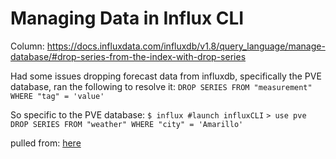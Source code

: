 # Managing Data in Influx CLI

Column: https://docs.influxdata.com/influxdb/v1.8/query_language/manage-database/#drop-series-from-the-index-with-drop-series

Had some issues dropping forecast data from influxdb, specifically the PVE database, ran the following to resolve it: 
`DROP SERIES FROM "measurement" WHERE "tag" = 'value'`

So specific to the PVE database:
`$ influx #launch influxCLI`
`> use pve 
DROP SERIES FROM "weather" WHERE "city" = 'Amarillo'`

pulled from: [here](https://community.influxdata.com/t/commad-to-delete-a-particular-series-from-influxdb/5600/3)